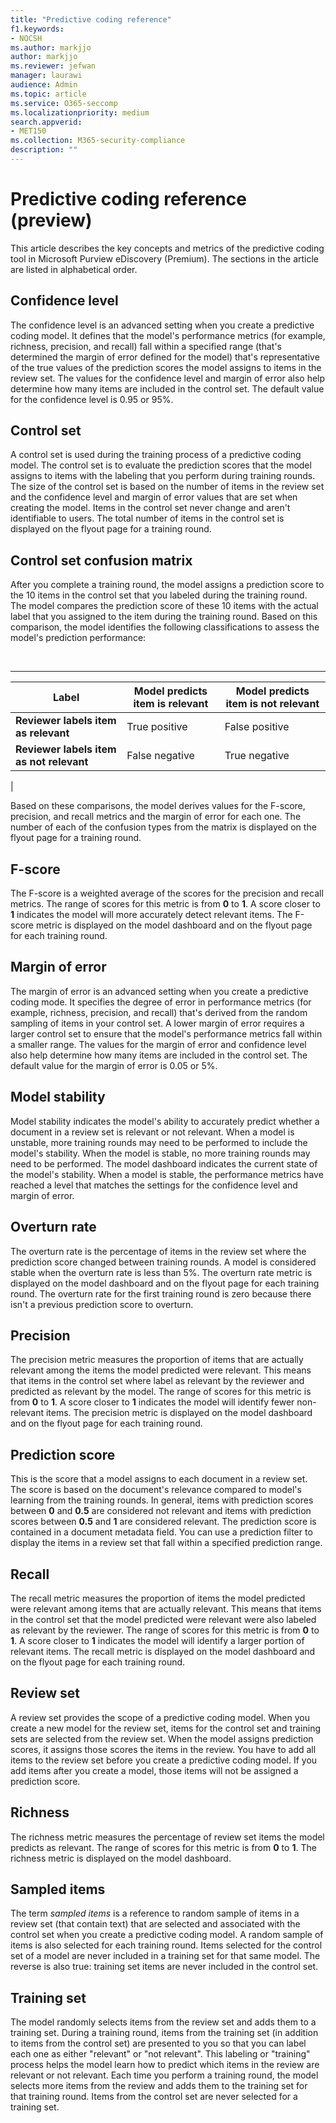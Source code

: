 ```yaml
---
title: "Predictive coding reference"
f1.keywords:
- NOCSH
ms.author: markjjo
author: markjjo
ms.reviewer: jefwan
manager: laurawi
audience: Admin
ms.topic: article
ms.service: O365-seccomp
ms.localizationpriority: medium
search.appverid: 
- MET150
ms.collection: M365-security-compliance
description: ""
---
```


# Predictive coding reference (preview)

This article describes the key concepts and metrics of the predictive coding tool in Microsoft Purview eDiscovery (Premium). The sections in the article are listed in alphabetical order.

## Confidence level

The confidence level is an advanced setting when you create a predictive coding model. It defines that the model's performance metrics (for example, richness, precision, and recall) fall within a specified range (that's determined the margin of error defined for the model) that's representative of the true values of the prediction scores the model assigns to items in the review set. The values for the confidence level and margin of error also help determine how many items are included in the control set. The default value for the confidence level is 0.95 or 95%.

## Control set

A control set is used during the training process of a predictive coding model. The control set is to evaluate the prediction scores that the model assigns to items with the labeling that you perform during training rounds. The size of the control set is based on the number of items in the review set and the confidence level and margin of error values that are set when creating the model. Items in the control set never change and aren't identifiable to users. The total number of items in the control set is displayed on the flyout page for a training round.

## Control set confusion matrix

After you complete a training round, the model assigns a prediction score to the 10 items in the control set that you labeled during the training round. The model compares the prediction score of these 10 items with the actual label that you assigned to the item during the training round. Based on this comparison, the model identifies the following classifications to assess the model's prediction performance:

<br>

****

|Label|Model predicts item is relevant|Model predicts item is not relevant|
|---|---|---|
|**Reviewer labels item as relevant**|True positive|False positive|
|**Reviewer labels item as not relevant**|False negative|True negative|
|

Based on these comparisons, the model derives values for the F-score, precision, and recall metrics and the margin of error for each one. The number of each of the confusion types from the matrix is displayed on the flyout page for a training round.

## F-score

The F-score is a weighted average of the scores for the precision and recall metrics.  The range of scores for this metric is from **0** to **1**. A score closer to **1** indicates the model will more accurately detect relevant items. The F-score metric is displayed on the model dashboard and on the flyout page for each training round.

## Margin of error

The margin of error is an advanced setting when you create a predictive coding mode. It specifies the degree of error in performance metrics (for example, richness, precision, and recall) that's derived from the random sampling of items in your control set. A lower margin of error requires a larger control set to ensure that the model's performance metrics fall within a smaller range. The values for the margin of error and confidence level also help determine how many items are included in the control set. The default value for the margin of error is 0.05 or 5%.

## Model stability

Model stability indicates the model's ability to accurately predict whether a document in a review set is relevant or not relevant. When a model is unstable, more training rounds may need to be performed to include the model's stability. When the model is stable, no more training rounds may need to be performed. The model dashboard indicates the current state of the model's stability. When a model is stable, the performance metrics have reached a level that matches the settings for the confidence level and margin of error.

## Overturn rate

The overturn rate is the percentage of items in the review set where the prediction score changed between training rounds. A model is considered stable when the overturn rate is less than 5%. The overturn rate metric is displayed on the model dashboard and on the flyout page for each training round. The overturn rate for the first training round is zero because there isn't a previous prediction score to overturn.

## Precision

The precision metric measures the proportion of items that are actually relevant among the items the model predicted were relevant. This means that items in the control set where label as relevant by the reviewer and predicted as relevant by the model. The range of scores for this metric is from **0** to **1**. A score closer to **1** indicates the model will identify fewer non-relevant items. The precision metric is displayed on the model dashboard and on the flyout page for each training round.

## Prediction score

This is the score that a model assigns to each document in a review set. The score is based on the document's relevance compared to model's learning from the training rounds. In general, items with prediction scores between **0** and **0.5** are considered not relevant and items with prediction scores between **0.5** and **1** are considered relevant. The prediction score is contained in a document metadata field. You can use a prediction filter to display the items in a review set that fall within a specified prediction range.

## Recall

The recall metric measures the proportion of items the model predicted were relevant among items that are actually relevant. This means that items in the control set that the model predicted were relevant were also labeled as relevant by the reviewer. The range of scores for this metric is from **0** to **1**. A score closer to **1** indicates the model will identify a larger portion of relevant items. The recall metric is displayed on the model dashboard and on the flyout page for each training round.

## Review set

A review set provides the scope of a predictive coding model. When you create a new model for the review set, items for the control set and training sets are selected from the review set. When the model assigns prediction scores, it assigns those scores the items in the review. You have to add all items to the review set before you create a predictive coding model. If you add items after you create a model, those items will not be assigned a prediction score.

## Richness

The richness metric measures the percentage of review set items the model predicts as relevant. The range of scores for this metric is from **0** to **1**. The richness metric is displayed on the model dashboard.

## Sampled items

The term *sampled items* is a reference to random sample of items in a review set (that contain text) that are selected and associated with the control set when you create a predictive coding model. A random sample of items is also selected for each training round. Items selected for the control set of a model are never included in a training set for that same model. The reverse is also true: training set items are never included in the control set.

## Training set

The model randomly selects items from the review set and adds them to a training set. During a training round, items from the training set (in addition to items from the control set) are presented to you so that you can label each one as either "relevant" or "not relevant". This labeling or "training" process helps the model learn how to predict which items in the review are relevant or not relevant. Each time you perform a training round, the model selects more items from the review and adds them to the training set for that training round. Items from the control set are never selected for a training set.
